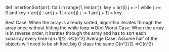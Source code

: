 def insertionSort(arr):
	for i in range(1, len(arr)):
		key = arr[i]
		j = i-1
		while j >= 0 and key < arr[j] :
				arr[j + 1] = arr[j]
				j -= 1
		arr[j + 1] = key

Best Case: When the array is already sorted, algorithm iterates through the array once without hitting the while loop
=>O(n)
Worst Case: When the array is in reverse order, it iterates through the array and has to sort each subarray every time
n(n+1)/2
=>O(n^2)
Average Case: Assume half of the objects will need to be shifted, big O stays the same
O(n^2/2)
=>O(n^2)